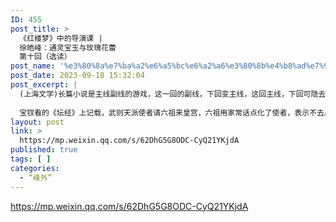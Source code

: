 ```yaml
---
ID: 455
post_title: >
  《红楼梦》中的导演课 |
  徐皓峰：通灵宝玉与玫瑰花蕾
  第十回（选读）
post_name: '%e3%80%8a%e7%ba%a2%e6%a5%bc%e6%a2%a6%e3%80%8b%e4%b8%ad%e7%9a%84%e5%af%bc%e6%bc%94%e8%af%be-%e5%be%90%e7%9a%93%e5%b3%b0%ef%bc%9a%e9%80%9a%e7%81%b5%e5%ae%9d%e7%8e%89%e4%b8%8e%e7%8e%ab%e7%91%b0-7'
post_date: 2023-09-18 15:32:04
post_excerpt: |
  (上海文学)长篇小说是主线副线的游戏，这一回的副线，下回变主线，这回主线，下回可隐去。二十三回主事，是宝玉和黛玉共看《西厢记》，两人第一次从“男女”上想对方。
  
  宝钗看的《坛经》上记载，武则天派使者请六祖来皇宫，六祖用家常话点化了使者，表示不去。使者说，那您给她带个话吧，别是点化我的家常话，人家是女皇，得来点特别的。六祖说“烦恼即菩提”——假相就是真相。足够惊世骇俗，使者满意。
layout: post
link: >
  https://mp.weixin.qq.com/s/62DhG5G8ODC-CyQ21YKjdA
published: true
tags: [ ]
categories:
  - “峰外”
---
```

https://mp.weixin.qq.com/s/62DhG5G8ODC-CyQ21YKjdA